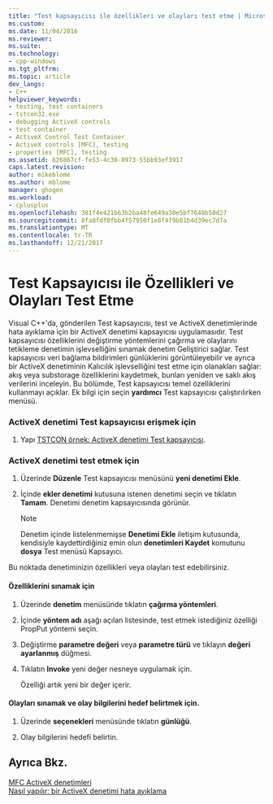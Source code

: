 ```yaml
---
title: "Test kapsayıcısı ile özellikleri ve olayları test etme | Microsoft Docs"
ms.custom: 
ms.date: 11/04/2016
ms.reviewer: 
ms.suite: 
ms.technology:
- cpp-windows
ms.tgt_pltfrm: 
ms.topic: article
dev_langs:
- C++
helpviewer_keywords:
- testing, test containers
- tstcon32.exe
- debugging ActiveX controls
- test container
- ActiveX Control Test Container
- ActiveX controls [MFC], testing
- properties [MFC], testing
ms.assetid: 626867cf-fe53-4c30-8973-55bb93ef3917
caps.latest.revision: 
author: mikeblome
ms.author: mblome
manager: ghogen
ms.workload:
- cplusplus
ms.openlocfilehash: 381f4e421b63b2ba48fe649a30e5bf7648b50d27
ms.sourcegitcommit: 8fa8fdf0fbb4f57950f1e8f4f9b81b4d39ec7d7a
ms.translationtype: MT
ms.contentlocale: tr-TR
ms.lasthandoff: 12/21/2017
---
```

# <a name="testing-properties-and-events-with-test-container"></a>Test Kapsayıcısı ile Özellikleri ve Olayları Test Etme
Visual C++'da, gönderilen Test kapsayıcısı, test ve ActiveX denetimlerinde hata ayıklama için bir ActiveX denetimi kapsayıcısı uygulamasıdır. Test kapsayıcısı özelliklerini değiştirme yöntemlerini çağırma ve olaylarını tetikleme denetimin işlevselliğini sınamak denetim Geliştirici sağlar. Test kapsayıcısı veri bağlama bildirimleri günlüklerini görüntüleyebilir ve ayrıca bir ActiveX denetiminin Kalıcılık işlevselliğini test etme için olanakları sağlar: akış veya substorage özelliklerini kaydetmek, bunları yeniden ve saklı akış verilerini inceleyin. Bu bölümde, Test kapsayıcısı temel özelliklerini kullanmayı açıklar. Ek bilgi için seçin **yardımcı** Test kapsayıcısı çalıştırılırken menüsü.  
  
### <a name="to-access-the-activex-control-test-container"></a>ActiveX denetimi Test kapsayıcısı erişmek için  
  
1.  Yapı [TSTCON örnek: ActiveX denetimi Test kapsayıcısı](../visual-cpp-samples.md).  
  
### <a name="to-test-your-activex-control"></a>ActiveX denetimi test etmek için  
  
1.  Üzerinde **Düzenle** Test kapsayıcısı menüsünü **yeni denetimi Ekle**.  
  
2.  İçinde **ekler denetimi** kutusuna istenen denetimi seçin ve tıklatın **Tamam**. Denetimi denetim kapsayıcısında görünür.  
  
    > [!NOTE]
    >  Denetim içinde listelenmemişse **Denetimi Ekle** iletişim kutusunda, kendisiyle kaydettirdiğiniz emin olun **denetimleri Kaydet** komutunu **dosya** Test menüsü Kapsayıcı.  
  
 Bu noktada denetiminizin özellikleri veya olayları test edebilirsiniz.  
  
#### <a name="to-test-properties"></a>Özelliklerini sınamak için  
  
1.  Üzerinde **denetim** menüsünde tıklatın **çağırma yöntemleri**.  
  
2.  İçinde **yöntem adı** aşağı açılan listesinde, test etmek istediğiniz özelliği PropPut yöntemi seçin.  
  
3.  Değiştirme **parametre değeri** veya **parametre türü** ve tıklayın **değeri ayarlanmış** düğmesi.  
  
4.  Tıklatın **Invoke** yeni değer nesneye uygulamak için.  
  
     Özelliği artık yeni bir değer içerir.  
  
#### <a name="to-test-events-and-specify-the-destination-of-event-information"></a>Olayları sınamak ve olay bilgilerini hedef belirtmek için.  
  
1.  Üzerinde **seçenekleri** menüsünde tıklatın **günlüğü**.  
  
2.  Olay bilgilerini hedefi belirtin.  
  
## <a name="see-also"></a>Ayrıca Bkz.  
 [MFC ActiveX denetimleri](../mfc/mfc-activex-controls.md)   
 [Nasıl yapılır: bir ActiveX denetimi hata ayıklama](/visualstudio/debugger/how-to-debug-an-activex-control)

